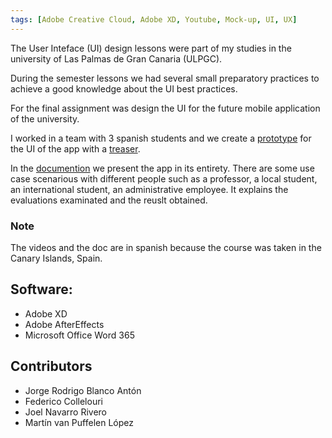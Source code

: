 ```yaml
---
tags: [Adobe Creative Cloud, Adobe XD, Youtube, Mock-up, UI, UX]
---
```


The User Inteface (UI) design lessons were part of my studies in the university of Las Palmas de Gran Canaria (ULPGC).

During the semester lessons we had several small preparatory practices to achieve a good knowledge about the UI best practices.

For the final assignment was design the UI for the future mobile application of the university.

I worked in a team with 3 spanish students and we create a <a href="https://youtu.be/oFMNQ0rdJNg" target="_blank">prototype</a> for the UI of the app with a <a href="https://youtu.be/l7MbmNka6PQf" target="_blank">treaser</a>.

In the <a href="https://github.com/fd-col/fd-col.github.io/blob/main/assets/Memoria_trabajo_de_curso.pdf">documention</a> we present the app in its entirety. There are some use case scenarious with different people such as a professor, a local student, an international student, an administrative employee. It explains the evaluations examinated and the reuslt obtained.

### Note

The videos and the doc are in spanish because the course was taken in the Canary Islands, Spain.

## Software:

- Adobe XD
- Adobe AfterEffects
- Microsoft Office Word 365

## Contributors

- Jorge Rodrigo Blanco Antón
- Federico Collelouri
- Joel Navarro Rivero
- Martín van Puffelen López
